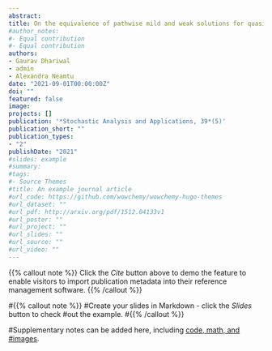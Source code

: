 ```yaml
---
abstract:
title: On the equivalence of pathwise mild and weak solutions for quasilinear SPDEs
#author_notes:
#- Equal contribution
#- Equal contribution
authors:
- Gaurav Dhariwal 
- admin
- Alexandra Neamtu
date: "2021-09-01T00:00:00Z"
doi: ""
featured: false
image:
projects: []
publication: '*Stochastic Analysis and Applications, 39*(5)'
publication_short: ""
publication_types:
- "2"
publishDate: "2021"
#slides: example
#summary: 
#tags:
#- Source Themes
#title: An example journal article
#url_code: https://github.com/wowchemy/wowchemy-hugo-themes
#url_dataset: ""
#url_pdf: http://arxiv.org/pdf/1512.04133v1
#url_poster: ""
#url_project: ""
#url_slides: ""
#url_source: ""
#url_video: ""
---
```


{{% callout note %}}
Click the *Cite* button above to demo the feature to enable visitors to import publication metadata into their reference management software.
{{% /callout %}}

#{{% callout note %}}
#Create your slides in Markdown - click the *Slides* button to check #out the example.
#{{% /callout %}}

#Supplementary notes can be added here, including [code, math, and #images](https://wowchemy.com/docs/writing-markdown-latex/).
